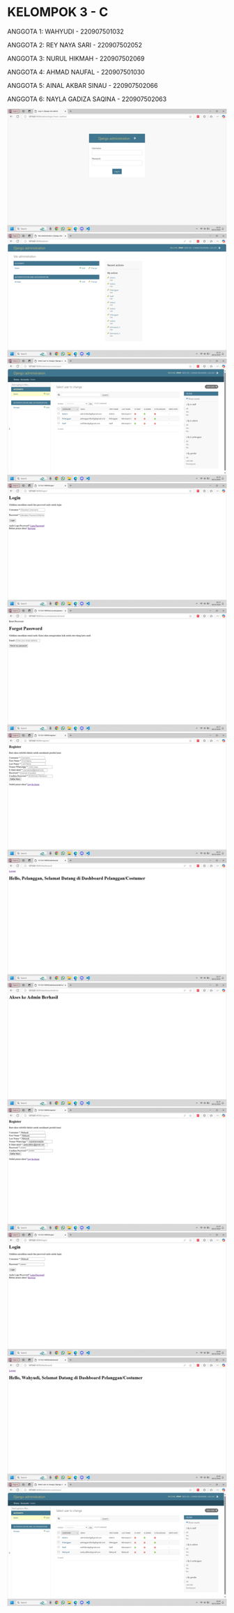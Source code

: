 # KELOMPOK 3 - C
ANGGOTA 1: WAHYUDI - 220907501032

ANGGOTA 2: REY NAYA SARI - 220907502052

ANGGOTA 3: NURUL HIKMAH - 220907502069

ANGGOTA 4: AHMAD NAUFAL - 220907501030

ANGGOTA 5: AINAL AKBAR SINAU - 220907502066

ANGGOTA 6: NAYLA GADIZA SAQINA - 220907502063

![Screenshot 1](screenshot/Screenshot%20(1).png)
![Screenshot 2](screenshot/Screenshot%20(2).png)
![Screenshot 3](screenshot/Screenshot%20(3).png)
![Screenshot 4](screenshot/Screenshot%20(4).png)
![Screenshot 5](screenshot/Screenshot%20(5).png)
![Screenshot 6](screenshot/Screenshot%20(6).png)
![Screenshot 7](screenshot/Screenshot%20(7).png)
![Screenshot 8](screenshot/Screenshot%20(8).png)
![Screenshot 9](screenshot/Screenshot%20(9).png)
![Screenshot 10](screenshot/Screenshot%20(10).png)
![Screenshot 11](screenshot/Screenshot%20(11).png)
![Screenshot 12](screenshot/Screenshot%20(12).png)
